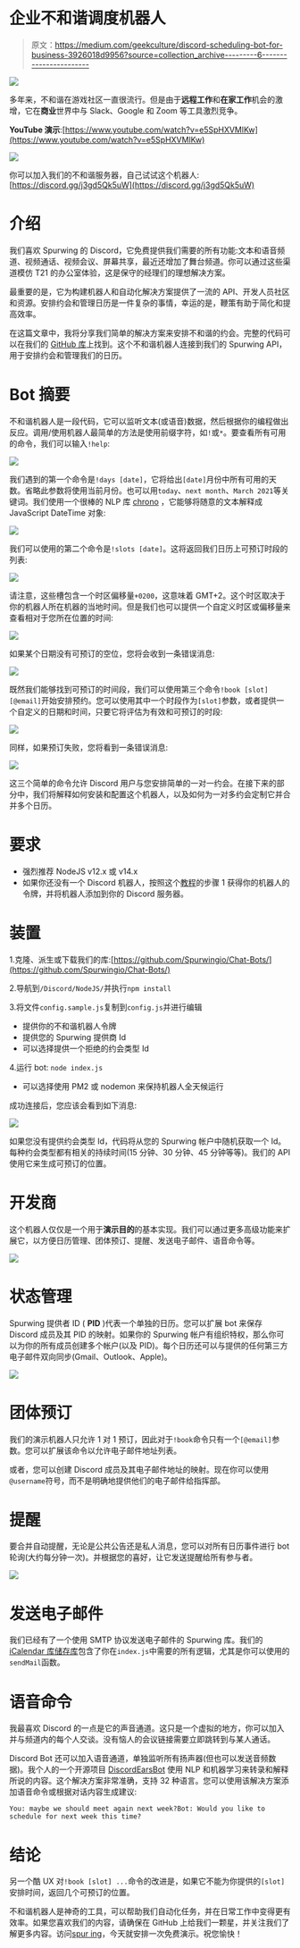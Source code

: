 # 企业不和谐调度机器人

> 原文：<https://medium.com/geekculture/discord-scheduling-bot-for-business-3926018d9956?source=collection_archive---------6----------------------->

![](img/6bcb35fff168a490ee5396ce94a1dc4e.png)

多年来，不和谐在游戏社区一直很流行。但是由于**远程工作**和**在家工作**机会的激增，它在**商业**世界中与 Slack、Google 和 Zoom 等工具激烈竞争。

**YouTube 演示**:[https://www.youtube.com/watch?v=e5SpHXVMlKw](https://www.youtube.com/watch?v=e5SpHXVMlKw)

![](img/c64334d2bf020d011f29ff79d945252b.png)

你可以加入我们的不和谐服务器，自己试试这个机器人:[https://discord.gg/j3gd5Qk5uW](https://discord.gg/j3gd5Qk5uW)

# 介绍

我们喜欢 Spurwing 的 Discord，它免费提供我们需要的所有功能:文本和语音频道、视频通话、视频会议、屏幕共享，最近还增加了舞台频道。你可以通过这些渠道模仿 T21 的办公室体验，这是保守的经理们的理想解决方案。

最重要的是，它为构建机器人和自动化解决方案提供了一流的 API、开发人员社区和资源。安排约会和管理日历是一件复杂的事情，幸运的是，鞭策有助于简化和提高效率。

在这篇文章中，我将分享我们简单的解决方案来安排不和谐的约会。完整的代码可以在我们的 [GitHub 库](https://github.com/Spurwingio/Chat-Bots/tree/main/Discord/NodeJS)上找到。这个不和谐机器人连接到我们的 Spurwing API，用于安排约会和管理我们的日历。

# Bot 摘要

不和谐机器人是一段代码，它可以监听文本(或语音)数据，然后根据你的编程做出反应。调用/使用机器人最简单的方法是使用前缀字符，如`!`或`*`。要查看所有可用的命令，我们可以输入`!help`:

![](img/10dbed71d9f720b1883b8d423d0cb956.png)

我们遇到的第一个命令是`!days [date]`，它将给出`[date]`月份中所有可用的天数。省略此参数将使用当前月份。也可以用`today`、`next month`、`March 2021`等关键词。我们使用一个很棒的 NLP 库 [chrono](https://github.com/wanasit/chrono) ，它能够将随意的文本解释成 JavaScript DateTime 对象:

![](img/71a5eb6b0948f8b03985ec2a0e2b447f.png)

我们可以使用的第二个命令是`!slots [date]`。这将返回我们日历上可预订时段的列表:

![](img/ba5cec11865bf6056cf41f096b043959.png)

请注意，这些槽包含一个时区偏移量`+0200`，这意味着 GMT+2。这个时区取决于你的机器人所在机器的当地时间。但是我们也可以提供一个自定义时区或偏移量来查看相对于您所在位置的时间:

![](img/07db09fb410a124df5df0558e7361e18.png)

如果某个日期没有可预订的空位，您将会收到一条错误消息:

![](img/c79639b9a2f6c54d99e5004a46fd184d.png)

既然我们能够找到可预订的时间段，我们可以使用第三个命令`!book [slot] [@email]`开始安排预约。您可以使用其中一个时段作为`[slot]`参数，或者提供一个自定义的日期和时间，只要它将评估为有效和可预订的时段:

![](img/a1c78001e330af6080fc1b31721c37c3.png)

同样，如果预订失败，您将看到一条错误消息:

![](img/631174c4894c7356d75cd5dbe8da6455.png)

这三个简单的命令允许 Discord 用户与您安排简单的一对一约会。在接下来的部分中，我们将解释如何安装和配置这个机器人，以及如何为一对多约会定制它并合并多个日历。

# 要求

*   强烈推荐 NodeJS v12.x 或 v14.x
*   如果你还没有一个 Discord 机器人，按照这个[教程](https://www.digitalocean.com/community/tutorials/how-to-build-a-discord-bot-with-node-js)的步骤 1 获得你的机器人的令牌，并将机器人添加到你的 Discord 服务器。

# 装置

1.克隆、派生或下载我们的库:[https://github.com/Spurwingio/Chat-Bots/](https://github.com/Spurwingio/Chat-Bots/)

2.导航到`/Discord/NodeJS/`并执行`npm install`

3.将文件`config.sample.js`复制到`config.js`并进行编辑

*   提供你的不和谐机器人令牌
*   提供您的 Spurwing 提供商 Id
*   可以选择提供一个拒绝的约会类型 Id

4.运行 bot: `node index.js`

*   可以选择使用 PM2 或 nodemon 来保持机器人全天候运行

成功连接后，您应该会看到如下消息:

![](img/a18f36fdc512a8dbcbb164614ed29dea.png)

如果您没有提供约会类型 Id，代码将从您的 Spurwing 帐户中随机获取一个 Id。每种约会类型都有相关的持续时间(15 分钟、30 分钟、45 分钟等等)。我们的 API 使用它来生成可预订的位置。

# 开发商

这个机器人仅仅是一个用于**演示目的**的基本实现。我们可以通过更多高级功能来扩展它，以方便日历管理、团体预订、提醒、发送电子邮件、语音命令等。

![](img/b9cc27f55053324f6addc4f63169d822.png)

# 状态管理

Spurwing 提供者 ID ( **PID** )代表一个单独的日历。您可以扩展 bot 来保存 Discord 成员及其 PID 的映射。如果你的 Spurwing 帐户有组织特权，那么你可以为你的所有成员创建多个帐户(以及 PID)。每个日历还可以与提供的任何第三方电子邮件双向同步(Gmail、Outlook、Apple)。

![](img/fd0b5ee047ae8d7f43ef7f50582e6c93.png)

# 团体预订

我们的演示机器人只允许 1 对 1 预订，因此对于`!book`命令只有一个`[@email]`参数。您可以扩展该命令以允许电子邮件地址列表。

或者，您可以创建 Discord 成员及其电子邮件地址的映射。现在你可以使用`@username`符号，而不是明确地提供他们的电子邮件给指挥部。

# 提醒

要合并自动提醒，无论是公共公告还是私人消息，您可以对所有日历事件进行 bot 轮询(大约每分钟一次)。并根据您的喜好，让它发送提醒给所有参与者。

![](img/9a31806713a08143aaf95ab734c066ab.png)

# 发送电子邮件

我们已经有了一个使用 SMTP 协议发送电子邮件的 Spurwing 库。我们的 [iCalendar 库储存库](https://github.com/Spurwingio/iCalendar-Integrations/)包含了你在`index.js`中需要的所有逻辑，尤其是你可以使用的`sendMail`函数。

# 语音命令

我最喜欢 Discord 的一点是它的声音通道。这只是一个虚拟的地方，你可以加入并与频道内的每个人交谈。没有恼人的会议链接需要立即跳转到与某人通话。

Discord Bot 还可以加入语音通道，单独监听所有扬声器(但也可以发送音频数据)。我个人的一个开源项目 [DiscordEarsBot](https://github.com/inevolin/DiscordEarsBot) 使用 NLP 和机器学习来转录和解释所说的内容。这个解决方案非常准确，支持 32 种语言。您可以使用该解决方案添加语音命令或根据对话内容生成建议:

```
You: maybe we should meet again next week?Bot: Would you like to schedule for next week this time?
```

# 结论

另一个酷 UX 对`!book [slot] ...`命令的改进是，如果它不能为你提供的`[slot]`安排时间，返回几个可预订的位置。

不和谐机器人是神奇的工具，可以帮助我们自动化任务，并在日常工作中变得更有效率。如果您喜欢我们的内容，请确保在 GitHub 上给我们一颗星，并关注我们了解更多内容。访问[spur ing](https://www.spurwing.io/)，今天就安排一次免费演示。祝您愉快！